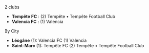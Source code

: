 2 clubs

- **Tempête FC** : (2) Tempête • Tempête Football Club
- **Valencia FC** : (1) Valencia




By City

- **Léogâne** (1): Valencia FC  (1) Valencia
- **Saint-Marc** (1): Tempête FC  (2) Tempête • Tempête Football Club



